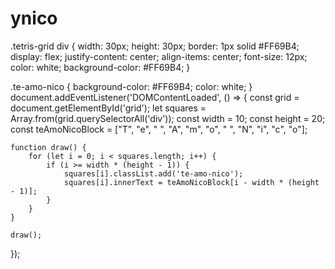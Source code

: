 # ynico

.tetris-grid div {
    width: 30px;
    height: 30px;
    border: 1px solid #FF69B4;
    display: flex;
    justify-content: center;
    align-items: center;
    font-size: 12px;
    color: white;
    background-color: #FF69B4;
}

.te-amo-nico {
    background-color: #FF69B4;
    color: white;
}
document.addEventListener('DOMContentLoaded', () => {
    const grid = document.getElementById('grid');
    let squares = Array.from(grid.querySelectorAll('div'));
    const width = 10;
    const height = 20;
    const teAmoNicoBlock = ["T", "e", " ", "A", "m", "o", " ", "N", "i", "c", "o"];

    function draw() {
        for (let i = 0; i < squares.length; i++) {
            if (i >= width * (height - 1)) {
                squares[i].classList.add('te-amo-nico');
                squares[i].innerText = teAmoNicoBlock[i - width * (height - 1)];
            }
        }
    }

    draw();
});
